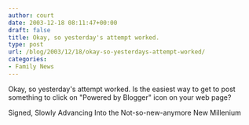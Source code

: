 ```yaml
---
author: court
date: 2003-12-18 08:11:47+00:00
draft: false
title: Okay, so yesterday's attempt worked.
type: post
url: /blog/2003/12/18/okay-so-yesterdays-attempt-worked/
categories:
- Family News
---
```


Okay, so yesterday's attempt worked.  Is the easiest way to get to post something to click on "Powered by Blogger" icon on your web page?

Signed, Slowly Advancing Into the Not-so-new-anymore New Millenium
